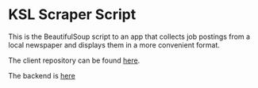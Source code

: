 # KSL Scraper Script

This is the BeautifulSoup script to an app that collects job postings from a local newspaper and displays them in a more convenient format.

The client repository can be found [here](http://placeholder.com).

The backend is [here](http://placeholder.com)